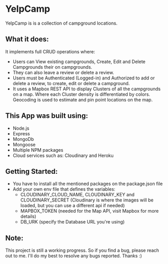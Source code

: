 # YelpCamp
YelpCamp is is a collection of campground locations.  

## What it does:
It implements full CRUD operations where:  
- Users can View existing campgrounds, Create, Edit and Delete Campgrounds their on campgrounds. 
- They can also leave a review or delete a review.  
- Users must be Authenticated (Logged-in) and Authorized to add or delete a review, to create, edit or delete a campground. 
- It uses a Mapbox REST API to display Clusters of all the campgrounds on a map. Where each Cluster density is differentiated by colors. Geocoding is used to estimate and pin point locations on the map.


## This App was built using:
- Node.js
- Express
- MongoDb
- Mongoose
- Multiple NPM packages
- Cloud services such as: Cloudinary and Heroku


## Getting Started:
- You have to install all the mentioned packages on the package.json file
- Add your own env file that defines the variables: 
  - CLOUDINARY_CLOUD_NAME, CLOUDINARY_KEY and CLOUDINARY_SECRET (Cloudinary is where the images will be loaded, but you can use a different api if needed)
  - MAPBOX_TOKEN (needed for the Map API, visit Mapbox for more details)
  - DB_URK (specify the Database URL you're using)


## Note:
This project is still a working progress. So if you find a bug, please reach out to me. 
I'll do my best to resolve any bugs reported. Thanks :)
